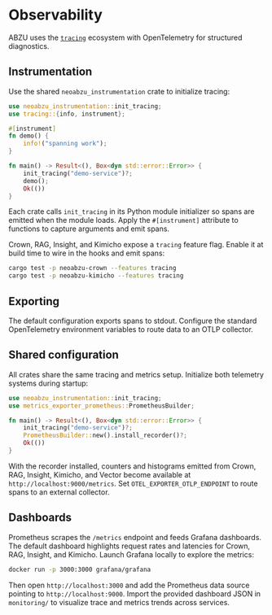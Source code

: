 # Observability

ABZU uses the [`tracing`](https://crates.io/crates/tracing) ecosystem with OpenTelemetry for
structured diagnostics.

## Instrumentation

Use the shared `neoabzu_instrumentation` crate to initialize tracing:

```rust
use neoabzu_instrumentation::init_tracing;
use tracing::{info, instrument};

#[instrument]
fn demo() {
    info!("spanning work");
}

fn main() -> Result<(), Box<dyn std::error::Error>> {
    init_tracing("demo-service")?;
    demo();
    Ok(())
}
```

Each crate calls `init_tracing` in its Python module initializer so spans are
emitted when the module loads. Apply the `#[instrument]` attribute to functions
to capture arguments and emit spans.

Crown, RAG, Insight, and Kimicho expose a `tracing` feature flag. Enable it at
build time to wire in the hooks and emit spans:

```bash
cargo test -p neoabzu-crown --features tracing
cargo test -p neoabzu-kimicho --features tracing
```

## Exporting

The default configuration exports spans to stdout. Configure the standard
OpenTelemetry environment variables to route data to an OTLP collector.

## Shared configuration

All crates share the same tracing and metrics setup. Initialize both telemetry
systems during startup:

```rust
use neoabzu_instrumentation::init_tracing;
use metrics_exporter_prometheus::PrometheusBuilder;

fn main() -> Result<(), Box<dyn std::error::Error>> {
    init_tracing("demo-service")?;
    PrometheusBuilder::new().install_recorder()?;
    Ok(())
}
```

With the recorder installed, counters and histograms emitted from Crown, RAG,
Insight, Kimicho, and Vector become available at
`http://localhost:9000/metrics`. Set `OTEL_EXPORTER_OTLP_ENDPOINT` to route spans
to an external collector.

## Dashboards

Prometheus scrapes the `/metrics` endpoint and feeds Grafana dashboards. The
default dashboard highlights request rates and latencies for Crown, RAG,
Insight, and Kimicho. Launch Grafana locally to explore the metrics:

```bash
docker run -p 3000:3000 grafana/grafana
```

Then open `http://localhost:3000` and add the Prometheus data source pointing to
`http://localhost:9000`. Import the provided dashboard JSON in `monitoring/`
to visualize trace and metrics trends across services.
